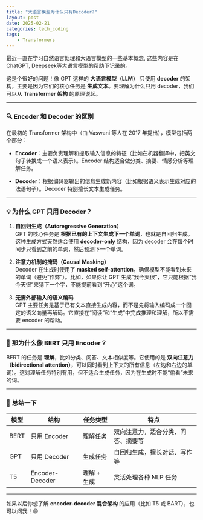 ```yaml
---
title: "大语言模型为什么只有Decoder?"
layout: post
date: 2025-02-21
categories: tech_coding
tags:
    - Transformers
---
```


最近一直在学习自然语言处理和大语言模型的一些基本概念, 这些内容是在ChatGPT, Deepseek等大语言模型的帮助下记录的。


这是个很好的问题！像 GPT 这样的 **大语言模型（LLM）** 只使用 **decoder** 的架构，主要是因为它们的核心任务是 **生成文本**。要理解为什么只用 decoder，我们可以从 **Transformer 架构** 的原理说起。

---

### 🔍 **Encoder 和 Decoder 的区别**

在最初的 Transformer 架构中（由 Vaswani 等人在 2017 年提出），模型包括两个部分：

- **Encoder**：主要负责理解和提取输入信息的特征（比如在机器翻译中，把英文句子转换成一个语义表示）。Encoder 结构适合做分类、摘要、情感分析等理解任务。

- **Decoder**：根据编码器输出的信息生成新内容（比如根据语义表示生成对应的法语句子）。Decoder 特别擅长文本生成任务。

---

### 💡 **为什么 GPT 只用 Decoder？**

1. **自回归生成（Autoregressive Generation）**  
   GPT 的核心任务是 **根据已有的上下文生成下一个单词**，也就是自回归生成。这种生成方式天然适合使用 **decoder-only** 结构，因为 decoder 会在每个时间步只看到之前的单词，然后预测下一个单词。

2. **注意力机制的掩码（Causal Masking）**  
   Decoder 在生成时使用了 **masked self-attention**，确保模型不能看到未来的单词（避免“作弊”）。比如，如果你让 GPT 生成“我今天很”，它只能根据“我今天很”来猜下一个字，不能提前看到“开心”这个词。

3. **无需外部输入的语义编码**  
   GPT 主要任务是基于已有文本直接生成内容，而不是先将输入编码成一个固定的语义向量再解码。它直接在“阅读”和“生成”中完成推理和理解，所以不需要 encoder 的帮助。

---

### 🔗 **那为什么像 BERT 只用 Encoder？**

BERT 的任务是 **理解**，比如分类、问答、文本相似度等。它使用的是 **双向注意力（bidirectional attention）**，可以同时看到上下文的所有信息（左边和右边的单词）。这对理解任务特别有用，但不适合生成任务，因为在生成时不能“偷看”未来的词。

---

### 🚀 **总结一下**

| 模型  | 结构         | 任务类型        | 特点                               |
|------|--------------|----------------|------------------------------------|
| BERT | 只用 Encoder  | 理解任务        | 双向注意力，适合分类、问答、摘要等 |
| GPT  | 只用 Decoder  | 生成任务        | 自回归生成，擅长对话、写作等       |
| T5   | Encoder-Decoder | 理解 + 生成 | 灵活处理各种 NLP 任务              |

---

如果以后你想了解 **encoder-decoder 混合架构** 的应用（比如 T5 或 BART），也可以问我！😄

